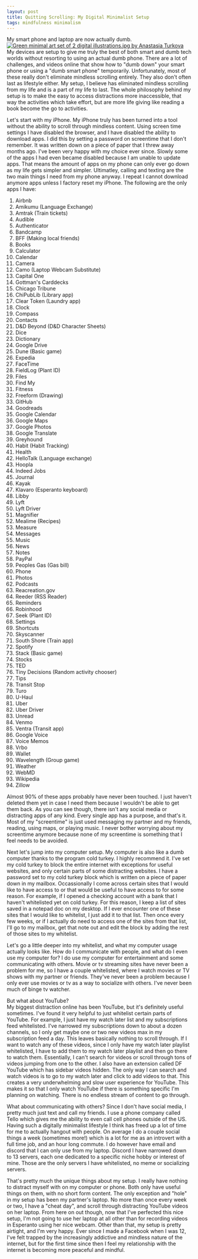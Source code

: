 ```yaml
---
layout: post
title: Quitting Scrolling: My Digital Minimalist Setup
tags: mindfulness minimalism
---
```


My smart phone and laptop are now actually dumb. 
[![Green minimal art set of 2 digital illustrations.jpg by Anastasia Turkova](https://commons.wikimedia.org/wiki/File:Green_minimal_art_set_of_2_digital_illustrations.jpg)](https://commons.wikimedia.org/wiki/File:Green_minimal_art_set_of_2_digital_illustrations.jpg)  
My devices are setup to give me truly the best of both smart and dumb tech worlds without resorting to using an actual dumb phone. There are a lot of challenges, and videos online that show how to "dumb down" your smart phone or using a "dumb smart phone" temporarily. Unfortunately, most of these really don't eliminate mindless scrolling entirely. They also don't often last as lifestyle  either. My setup, I believe has eliminated mindless scrolling from my life and is a part of my life to last. The whole philosophy behind my setup is to make the easy to access distractions more inaccessible, that way the activities which take effort, but are more life giving like reading a book become the go to activities. 

Let's start with my iPhone. My iPhone truly has been turned into a tool without the ability to scroll through mindless content. Using screen time settings I have disabled the browser, and I have disabled the ability to download apps. I did this by setting a password on screentime that I don't remember. It was written down on a piece of paper that I threw away months ago. I've been very happy with my choice ever since. Slowly some of the apps I had even became disabled because I am unable to update apps. That means the amount of apps on my phone can only ever go down as my life gets simpler and simpler. Ultimatley, calling and texting are the two main things I need from my phone anyway. I repeat I cannot download anymore apps unless I factory reset my iPhone. The following are the only apps I have:

1. Airbnb
2. Amikumu (Language Exchange)
3. Amtrak (Train tickets)
4. Audible
5. Authenticator
6. Bandcamp
7. BFF (Making local friends)
8. Books
9. Calculator
10. Calendar
11. Camera
12. Camo (Laptop Webcam Substitute)
13. Capital One
14. Gottman's Carddecks
15. Chicago Tribune
16. ChiPubLib (Library app)
17. Clear Token (Laundry app)
18. Clock
19. Compass
20. Contacts
21. D&D Beyond (D&D Character Sheets)
22. Dice
23. Dictionary
24. Google Drive
25. Dune (Basic game)
26. Expedia
27. FaceTime
28. FieldLog (Plant ID)
29. Files
30. Find My
31. Fitness
32. Freeform (Drawing)
33. GitHub
34. Goodreads
35. Google Calendar
36. Google Maps
37. Google Photos
38. Google Translate
39. Greyhound
40. Habit (Habit Tracking)
41. Health
42. HelloTalk (Language exchange)
43. Hoopla
44. Indeed Jobs
45. Journal
46. Kayak
47. Klavaro (Esperanto keyboard)
48. Libby
49. Lyft
50. Lyft Driver
51. Magnifier
52. Mealime (Recipes)
53. Measure
54. Messages
55. Music
56. News
57. Notes
58. PayPal
59. Peoples Gas (Gas bill)
60. Phone
61. Photos
62. Podcasts
63. Reacreation.gov
64. Reeder (RSS Reader)
65. Reminders
66. Robinhood
67. Seek (Plant ID)
68. Settings
69. Shortcuts
70. Skyscanner
71. South Shore (Train app)
72. Spotify
73. Stack (Basic game)
74. Stocks
75. TED
76. Tiny Decisions (Random activity chooser)
77. Tips
78. Transit Stop
79. Turo
80. U-Haul
81. Uber
82. Uber Driver
83. Unread
84. Venmo
85. Ventra (Transit app)
86. Google Voice
87. Voice Memos
88. Vrbo
89. Wallet
90. Wavelength (Group game)
91. Weather
92. WebMD
93. Wikipedia
94. Zillow

Almost 90% of these apps probably have never been touched. I just haven't deleted them yet in case I need them because I wouldn't be able to get them back. As you can see though, there isn't any social media or distracting apps of any kind. Every single app has a purpose, and that's it. Most of my "screentime" is just used messaging my partner and my friends, reading, using maps, or playing music. I never bother worrying about my screentime anymore because none of my screentime is something that I feel needs to be avoided.

Next let's jump into my computer setup. My computer is also like a dumb computer thanks to the program cold turkey. I highly recommend it. I've set my cold turkey to block the entire internet with exceptions for useful websites, and only certain parts of some distracting websites. I have a password set to my cold turkey block which is written on a piece of paper down in my mailbox. Occassionally I come across certain sites that I would like to have access to or that would be useful to have access to for some reason. For example, if I opened a checking account with a bank that I haven't whitelisted yet on cold turkey. For this reason, I keep a list of sites saved in a notepad doc on my desktop. If I ever encounter one of these sites that I would like to whitelist, I just add it to that list. Then once every few weeks, or if I actually do need to access one of the sites from that list, I'll go to my mailbox, get that note out and edit the block by adding the rest of those sites to my whitelist. 

Let's go a little deeper into my whitelist, and what my computer usage actually looks like. How do I communicate with people, and what do I even use my computer for? I do use my computer for entertainment and some communicating with others. Movie or tv streaming sites have never been a problem for me, so I have a couple whitelisted, where I watch movies or TV shows with my partner or friends. They've never been a problem because I only ever use movies or tv as a way to socialize with others. I've never been much of binge tv watcher.

But what about YouTube?  
My biggest distraction online has been YouTube, but it's definitely useful sometimes. I've found it very helpful to just whitelist certain parts of YouTube. For example, I just have my watch later list and my subscriptions feed whitelisted. I've narrowed my subscriptions down to about a dozen channels, so I only get maybe one or two new videos max in my subscription feed a day. This leaves basically nothing to scroll through. If I want to watch any of these videos, since I only have my watch later playlist whitelisted, I have to add them to my watch later playlist and then go there to watch them. Essentially, I can't search for videos or scroll through tons of videos jumping from one to the other. I also have an extension called DF YouTube which has sidebar videos hidden. The only way I can search and watch videos is to go to my watch later and click to add videos to that. This creates a very underwhelming and slow user experience for YouTube. This makes it so that I only watch YouTube if there is something specific I'm planning on watching. There is no endless stream of content to go through.

What about communicating with others? 
Since I don't have social media, I pretty much just text and call my friends. I use a phone company called Tello which gives me the ability to even call cell phones outside of the US. Having such a digitally minimalist lifestyle I think has freed up a lot of time for me to actually hangout with people. On average I do a couple social things a week (sometimes more!) which is a lot for me as an introvert with a full time job, and an hour long commute. I do however have email and discord that I can only use from my laptop. Discord I have narrowed down to 13 servers, each one dedicated to a specific niche hobby or interest of mine. Those are the only servers I have whitelisted, no meme or socializing servers. 

That's pretty much the unique things about my setup. I really have nothing to distract myself with on my computer or phone. Both only have useful things on them, with no short form content. The only exception and "hole" in my setup has been my partner's laptop. No more than once every week or two, I have a "cheat day", and scroll through distracting YouTube videos on her laptop. From here on out though, now that I've perfected this nice setup, I'm not going to use her laptop at all other than for recording videos in Esperanto using her nice webcam. Other than that, my setup is pretty airtight, and I'm very happy. Ever since I made a Facebook when I was 12, I've felt trapped by the increasingly addictive and mindless nature of the internet, but for the first time since then I feel my relationship with the internet is becoming more peaceful and mindful. 